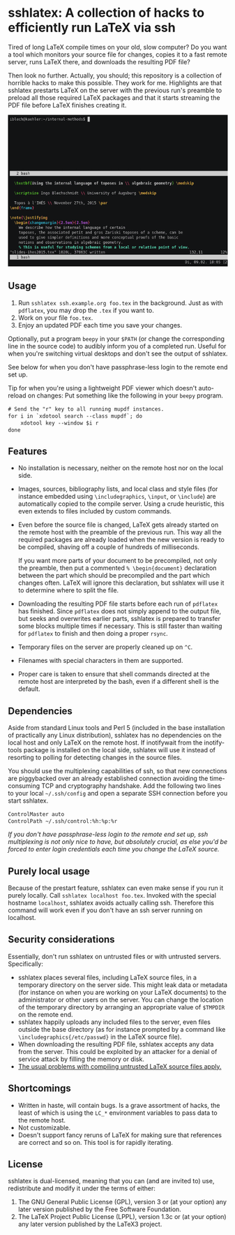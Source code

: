 # sshlatex: A collection of hacks to efficiently run LaTeX via ssh

Tired of long LaTeX compile times on your old, slow computer? Do you want a
tool which monitors your source file for changes, copies it to a fast remote
server, runs LaTeX there, and downloads the resulting PDF file?

Then look no further. Actually, you should; this repository is a collection of
horrible hacks to make this possible. They work for me. Highlights are that
sshlatex prestarts LaTeX on the server with the previous run's preamble to
preload all those required LaTeX packages and that it starts streaming the PDF
file before LaTeX finishes creating it.

[![demo](asciicast.gif)](https://asciinema.org/a/36010?autoplay=1)


## Usage

1. Run `sshlatex ssh.example.org foo.tex` in the background. Just as with
   `pdflatex`, you may drop the `.tex` if you want to.
2. Work on your file `foo.tex`.
3. Enjoy an updated PDF each time you save your changes.

Optionally, put a program `beepy` in your `$PATH` (or change the corresponding
line in the source code) to audibly inform you of a completed run. Useful for
when you're switching virtual desktops and don't see the output of sshlatex.

See below for when you don't have passphrase-less login to the remote end set up.

Tip for when you're using a lightweight PDF viewer which doesn't auto-reload on
changes: Put something like the following in your `beepy` program.

```shell
# Send the "r" key to all running mupdf instances.
for i in `xdotool search --class mupdf`; do
    xdotool key --window $i r
done
```


## Features

* No installation is necessary, neither on the remote host nor on the local side.

* Images, sources, bibliography lists, and local class and style files
  (for instance embedded using `\includegraphics`, `\input`, or `\include`) are
  automatically copied to the compile server. Using a crude heuristic, this
  even extends to files included by custom commands.

* Even before the source file is changed, LaTeX gets already started on the
  remote host with the preamble of the previous run. This way all the required
  packages are already loaded when the new version is ready to be compiled,
  shaving off a couple of hundreds of milliseconds.

  If you want more parts of your document to be precompiled, not only the
  preamble, then put a commented `% \begin{document}` declaration between the
  part which should be precompiled and the part which changes often. LaTeX will
  ignore this declaration, but sshlatex will use it to determine where to split
  the file.

* Downloading the resulting PDF file starts before each run of `pdflatex`
  has finished. Since `pdflatex` does not simply append to the output file, but
  seeks and overwrites earlier parts, sshlatex is prepared to transfer some
  blocks multiple times if necessary. This is still faster than waiting for
  `pdflatex` to finish and then doing a proper `rsync`.

* Temporary files on the server are properly cleaned up on `^C`.

* Filenames with special characters in them are supported.

* Proper care is taken to ensure that shell commands directed at the remote
  host are interpreted by the bash, even if a different shell is the default.


## Dependencies

Aside from standard Linux tools and Perl 5 (included in the base installation of
practically any Linux distribution), sshlatex has no dependencies on the local
host and only LaTeX on the remote host. If inotifywait from the inotify-tools
package is installed on the local side, sshlatex will use it instead of
resorting to polling for detecting changes in the source files.

You should use the multiplexing capabilities of ssh, so that new connections
are piggybacked over an already established connection avoiding the
time-consuming TCP and cryptography handshake. Add the following two lines to
your local `~/.ssh/config` and open a separate SSH connection before you start
sshlatex.

    ControlMaster auto
    ControlPath ~/.ssh/control:%h:%p:%r

_If you don't have passphrase-less login to the remote end set up, ssh multiplexing is
not only nice to have, but absolutely crucial, as else you'd be forced to enter
login credentials each time you change the LaTeX source._


## Purely local usage

Because of the prestart feature, sshlatex can even make sense if you run it
purely locally. Call `sshlatex localhost foo.tex`. Invoked with the special
hostname `localhost`, sshlatex avoids actually calling ssh. Therefore this
command will work even if you don't have an ssh server running on localhost.


## Security considerations

Essentially, don't run sshlatex on untrusted files or with untrusted servers.
Specifically:

* sshlatex places several files, including LaTeX source files, in a temporary
  directory on the server side. This might leak data or metadata (for instance
  on when you are working on your LaTeX documents) to the administrator or
  other users on the server. You can change the location of the temporary
  directory by arranging an appropriate value of `$TMPDIR` on the remote end.
* sshlatex happily uploads any included files to the server, even files
  outside the base directory (as for instance prompted by a command like
  `\includegraphics{/etc/passwd}` in the LaTeX source file).
* When downloading the resulting PDF file, sshlatex accepts any data from the
  server. This could be exploited by an attacker for a denial of service
  attack by filling the memory or disk.
* [The usual problems with compiling untrusted LaTeX source files
  apply.](https://0day.work/hacking-with-latex/)


## Shortcomings

* Written in haste, will contain bugs. Is a grave assortment of hacks, the
  least of which is using the `LC_*` environment variables to pass data to the
  remote host.
* Not customizable.
* Doesn't support fancy reruns of LaTeX for making sure that references are
  correct and so on. This tool is for rapidly iterating.


## License

sshlatex is dual-licensed, meaning that you can (and are invited to) use,
redistribute and modify it under the terms of either:

1. The GNU General Public License (GPL), version 3 or (at your option) any
   later version published by the Free Software Foundation.
2. The LaTeX Project Public License (LPPL), version 1.3c or (at your option)
   any later version published by the LaTeX3 project.
